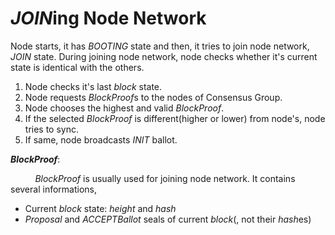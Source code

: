 # *JOIN*ing Node Network

Node starts, it has *BOOTING* state and then, it tries to join node network, *JOIN* state. During joining node network, node checks whether it's current state is identical with the others.

1. Node checks it's last *block* state.
1. Node requests *BlockProof*s to the nodes of Consensus Group.
1. Node chooses the highest and valid *BlockProof*.
1. If the selected *BlockProof* is different(higher or lower) from node's, node tries to sync.
1. If same, node broadcasts *INIT* ballot.

***BlockProof***:

&nbsp;&nbsp;&nbsp;&nbsp;&nbsp;&nbsp;&nbsp;&nbsp;&nbsp;&nbsp;*BlockProof* is usually used for joining node network. It contains several informations,

* Current *block* state: *height* and *hash*
* *Proposal* and *ACCEPTBallot* seals of current *block*(, not their *hash*es)
